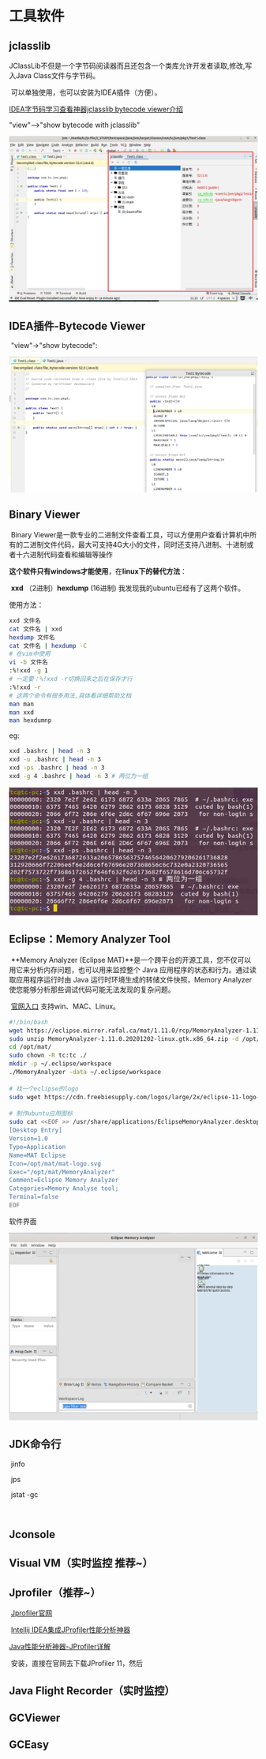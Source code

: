 # 工具软件

## jclasslib

​		JClassLib不但是一个字节码阅读器而且还包含一个类库允许开发者读取,修改,写入Java Class文件与字节码。

​		可以单独使用，也可以安装为IDEA插件（方便）。

[IDEA字节码学习查看神器jclasslib bytecode viewer介绍](https://www.cnblogs.com/tangliMeiMei/p/13033572.html)

"view"-->"show bytecode with jclasslib"

![image-20210118120836850](img/toolSoft/image-20210118120836850.png)

## IDEA插件-Bytecode Viewer

​		"view"->"show bytecode":

![image-20210116131601565](img/toolSoft/image-20210116131601565.png)

## Binary Viewer

​		Binary Viewer是一款专业的二进制文件查看工具，可以方便用户查看计算机中所有的二进制文件代码，最大可支持4G大小的文件，同时还支持八进制、十进制或者十六进制代码查看和编辑等操作

​		 **这个软件只有windows才能使用**，在**linux下的替代方法**：

​	**xxd** （2进制）**hexdump** (16进制) 我发现我的ubuntu已经有了这两个软件。

使用方法：

```bash
xxd 文件名
cat 文件名 | xxd
hexdump 文件名
cat 文件名 | hexdump -C
# 在vim中使用
vi -b 文件名
:%!xxd -g 1
# 一定要：%!xxd -r切换回来之后在保存才行
:%!xxd -r
# 这两个命令有很多用法,具体看详细帮助文档
man man
man xxd
man hexdumnp
```

eg:

```bash
xxd .bashrc | head -n 3
xxd -u .bashrc | head -n 3
xxd -ps .bashrc | head -n 3
xxd -g 4 .bashrc | head -n 3 # 两位为一组
```

![image-20210115104859241](img/toolSoft/image-20210115104859241.png)

## Eclipse：Memory Analyzer Tool

​		**Memory Analyzer (Eclipse MAT)**是一个跨平台的开源工具，您不仅可以用它来分析内存问题，也可以用来监控整个 Java 应用程序的状态和行为。通过读取应用程序运行时由 Java 运行时环境生成的转储文件快照，Memory Analyzer 使您能够分析那些调试代码可能无法发现的复杂问题。

​		[官网入口](https://www.eclipse.org/mat/) 支持win、MAC、Linux。

```bash
#!/bin/bash
wget https://eclipse.mirror.rafal.ca/mat/1.11.0/rcp/MemoryAnalyzer-1.11.0.20201202-linux.gtk.x86_64.zip
sudo unzip MemoryAnalyzer-1.11.0.20201202-linux.gtk.x86_64.zip -d /opt/
cd /opt/mat/
sudo chown -R tc:tc ./
mkdir -p ~/.eclipse/workspace
./MemoryAnalyzer -data ~/.eclipse/workspace

# 找一个eclipse的logo
sudo wget https://cdn.freebiesupply.com/logos/large/2x/eclipse-11-logo-svg-vector.svg -O mat-logo.svg

# 制作ubuntu应用图标
sudo cat <<EOF >> /usr/share/applications/EclipseMemoryAnalyzer.desktop
[Desktop Entry]
Version=1.0
Type=Application
Name=MAT Eclipse
Icon=/opt/mat/mat-logo.svg
Exec="/opt/mat/MemoryAnalyzer"
Comment=Eclipse Memory Analyzer
Categories=Memory Analyse tool;
Terminal=false
EOF
```

软件界面

![image-20210116131920447](img/toolSoft/image-20210116131920447.png)



## JDK命令行

​	jinfo

​	jps

​	jstat -gc  

​	

## Jconsole

## Visual VM（实时监控  推荐~）

## Jprofiler（推荐~）

​	[Jprofiler官网](https://www.ej-technologies.com)

​	[Intellij IDEA集成JProfiler性能分析神器](https://blog.csdn.net/wytocsdn/article/details/79258247)

   [ Java性能分析神器-JProfiler详解](https://www.cnblogs.com/jpfss/p/8488111.html) 

​	安装，直接在官网去下载JProfiler 11，然后

## Java Flight Recorder（实时监控）

## GCViewer

## GCEasy













